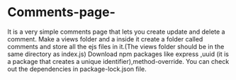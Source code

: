 # Comments-page-
It is a  very simple comments page that lets you create update and delete a comment.
Make a views folder and a inside it create a folder called comments and store all the ejs files in it.(The views folder should be in the same directory as index.js)
Download npm packages like express ,uuid (it is a package that creates a unique identifier),method-override.
You can check out the dependencies in package-lock.json file.

